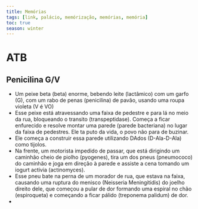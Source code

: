 ```yaml
---
title: Memórias
tags: [link, palácio, memórização, memórias, memória]
toc: true
season: winter
---
```


# ATB
## Penicilina G/V
- Um peixe beta (beta) enorme, bebendo leite (lactâmico) com um garfo (G), com um rabo de penas (penicilina) de pavão, usando uma roupa violeta (V é VO)
- Esse peixe está atravessando uma faixa de pedestre e para lá no meio da rua, bloqueando o transito (transpeptidase). Começa a ficar enfurecido e resolve montar uma parede (parede bacteriana) no lugar da faixa de pedestres. Ele ta puto da vida, o povo não para de buzinar.
- Ele começa a construir essa parede utilizando DAdos (D-Ala-D-Ala) como tijolos.
- Na frente, um motorista impedido de passar, que está dirigindo um caminhão cheio de piolho (pyogenes), tira um dos pneus (pneumococo) do caminhão e joga em direção à parede e assiste a cena tomando um iogurt activia (actinomyces).
- Esse pneu bate na perna de um morador de rua, que estava na faixa, causando uma ruptura do menisco (Neisseria Meningitidis) do joelho direito dele, que começou a pular de dor formando uma espiral no chão (espiroqueta) e começando a ficar pálido (treponema palidum) de dor.
- 